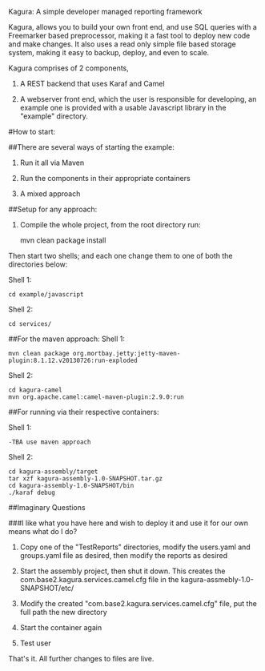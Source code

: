 Kagura: A simple developer managed reporting framework

Kagura, allows you to build your own front end, and use SQL queries with a Freemarker based preprocessor, making it a
fast tool to deploy new code and make changes. It also uses a read only simple file based storage system, making it easy
to backup, deploy, and even to scale.

Kagura comprises of 2 components,

1. A REST backend that uses Karaf and Camel

2. A webserver front end, which the user is responsible for developing, an example one is provided with a usable Javascript library in the "example" directory.


#How to start:

##There are several ways of starting the example:

1. Run it all via Maven

2. Run the components in their appropriate containers

3. A mixed approach

##Setup for any approach:

1. Compile the whole project, from the root directory run:

    mvn clean package install

Then start two shells; and each one change them to one of both the directories below:

Shell 1:

    cd example/javascript

Shell 2:

    cd services/

##For the maven approach:
Shell 1:

    mvn clean package org.mortbay.jetty:jetty-maven-plugin:8.1.12.v20130726:run-exploded

Shell 2:

    cd kagura-camel
    mvn org.apache.camel:camel-maven-plugin:2.9.0:run

##For running via their respective containers:

Shell 1:

    -TBA use maven approach

Shell 2:

    cd kagura-assembly/target
    tar xzf kagura-assembly-1.0-SNAPSHOT.tar.gz
    cd kagura-assembly-1.0-SNAPSHOT/bin
    ./karaf debug

##Imaginary Questions

###I like what you have here and wish to deploy it and use it for our own means what do I do?

1. Copy one of the "TestReports" directories, modify the users.yaml and groups.yaml file as desired, then modify the reports as desired

2. Start the assembly project, then shut it down. This creates the com.base2.kagura.services.camel.cfg file in the kagura-assmebly-1.0-SNAPSHOT/etc/

3. Modify the created "com.base2.kagura.services.camel.cfg" file, put the full path the new directory

4. Start the container again

5. Test user

That's it. All further changes to files are live.
